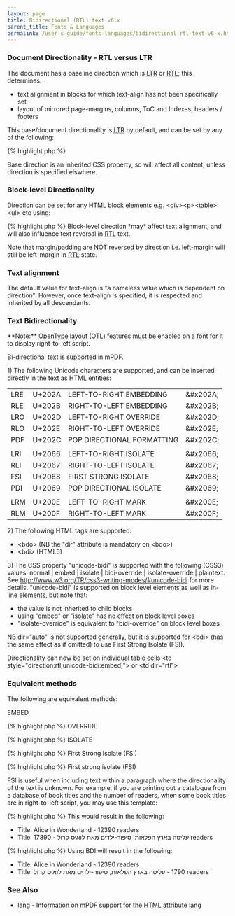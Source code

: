 ```yaml
---
layout: page
title: Bidirectional (RTL) text v6.x
parent_title: Fonts & Languages
permalink: /user-s-guide/fonts-languages/bidirectional-rtl-text-v6-x.html
---
```


<div id="bpmbook" class="bpmbook" style="direction:ltr;">
<div class="topic_user_field">
<div id="U0">
<h3>Document Directionality - RTL versus LTR</h3>
<p>The document has a baseline direction which is <acronym title="Left-to-Right document, used for most langauges">LTR</acronym> or <acronym title="Right-to-Left document, used for Hebrew and Arabic languages">RTL</acronym>; this determines:</p>
<ul>
<li>text alignment in blocks for which text-align has not been specifically set</li>
<li>layout of mirrored page-margins, columns, ToC and Indexes, headers / footers</li>
</ul>
<p>This base/document directionality is <acronym title="Left-to-Right document, used for most langauges">LTR</acronym> by default, and can be set by any of the following:</p>

{% highlight php %}
<?php

$mpdf-&gt;SetDirectionality('rtl');

&lt;html dir="rtl"&gt; or &lt;html style="direction: rtl;"&gt;

&lt;body dir="rtl"&gt; or &lt;body style="direction: rtl;"&gt;
{% endhighlight %}

<p>Base direction is an inherited CSS property, so will affect all content, unless direction is specified elswhere.</p>
<h3>Block-level Directionality</h3>
<p>Direction can be set for any HTML block elements e.g. &lt;div&gt;&lt;p&gt;&lt;table&gt;&lt;ul&gt; etc using:</p>

{% highlight php %}
<?php

[HTML]

&lt;div style="direction: rtl;"&gt;

or

[CSS stylesheet]

div.right { direction: rtl; }
{% endhighlight %}

<p>Block-level direction *may* affect text alignment, and will also influence text reversal in <acronym title="Right-to-Left document, used for Hebrew and Arabic languages">RTL</acronym> text.</p>
<p>Note that margin/padding are NOT reversed by direction i.e. left-margin will still be left-margin in <acronym title="Right-to-Left document, used for Hebrew and Arabic languages">RTL</acronym> state.</p>
<h3>Text alignment</h3>
<p>The default value for text-align is "a nameless value which is dependent on direction". However, once text-align is specified, it is respected and inherited by all descendants.</p>
<h3>Text Bidirectionality</h3>
<p class="manual_block">**Note:** <a href="/user-s-guide/fonts-languages/opentype-layout-otl.html">OpenType layout (OTL)</a> features must be enabled on a font for it to display right-to-left script.</p>
<p>Bi-directional text is supported in mPDF.</p>
<p>1) The following Unicode characters are supported, and can be inserted directly in the text as HTML entities:</p>
<table class="bpmTopic"> <tbody>
<tr>
<td>LRE</td>
<td>U+202A</td>
<td>LEFT-TO-RIGHT EMBEDDING</td>
<td>&amp;#x202A;</td>
</tr>
<tr>
<td>RLE</td>
<td>U+202B</td>
<td>RIGHT-TO-LEFT EMBEDDING</td>
<td>&amp;#x202B;</td>
</tr>
<tr>
<td>LRO</td>
<td>U+202D</td>
<td>LEFT-TO-RIGHT OVERRIDE</td>
<td>&amp;#x202D;</td>
</tr>
<tr>
<td>RLO</td>
<td>U+202E</td>
<td>RIGHT-TO-LEFT OVERRIDE</td>
<td>&amp;#x202E;</td>
</tr>
<tr>
<td>PDF</td>
<td>U+202C</td>
<td>POP DIRECTIONAL FORMATTING</td>
<td>&amp;#x202C;</td>
</tr>
<tr>
<td>

</td>
<td>

</td>
<td>

</td>
<td>

</td>
</tr>
<tr>
<td>LRI</td>
<td>U+2066</td>
<td>LEFT-TO-RIGHT ISOLATE</td>
<td>&amp;#x2066;</td>
</tr>
<tr>
<td>RLI</td>
<td>U+2067</td>
<td>RIGHT-TO-LEFT ISOLATE</td>
<td>&amp;#x2067;</td>
</tr>
<tr>
<td>FSI</td>
<td>U+2068</td>
<td>FIRST STRONG ISOLATE</td>
<td>&amp;#x2068;</td>
</tr>
<tr>
<td>PDI</td>
<td>U+2069</td>
<td>POP DIRECTIONAL ISOLATE</td>
<td>&amp;#x2069;</td>
</tr>
<tr>
<td>

</td>
<td>

</td>
<td>

</td>
<td>

</td>
</tr>
<tr>
<td>LRM</td>
<td>U+200E</td>
<td>LEFT-TO-RIGHT MARK</td>
<td>&amp;#x200E;</td>
</tr>
<tr>
<td>RLM</td>
<td>U+200F</td>
<td>RIGHT-TO-LEFT MARK</td>
<td>&amp;#x200F;</td>
</tr>
</tbody> </table>
<p>2) The following HTML tags are supported:</p>
<ul>
<li>&lt;bdo&gt; (NB the "dir" attribute is mandatory on &lt;bdo&gt;)</li>
<li>&lt;bdi&gt; (HTML5)</li>
</ul>
<p>3) The CSS property "unicode-bidi" is supported with the following (CSS3) values: normal | embed | isolate | bidi-override | isolate-override | plaintext.

See <a href="http://www.w3.org/TR/css3-writing-modes/#unicode-bidi">http://www.w3.org/TR/css3-writing-modes/#unicode-bidi</a> for more details.

"unicode-bidi" is supported on block level elements as well as in-line elements, but note that:</p>
<ul>
<li>the value is not inherited to child blocks</li>
<li>using "embed" or "isolate" has no effect on block level boxes</li>
<li>"isolate-override" is equivalent to "bidi-override" on block level boxes</li>
</ul>
<p>NB dir="auto" is not supported generally, but it is supported for &lt;bdi&gt; (has the same effect as if omitted) to use First Strong Isolate (FSI).</p>
<p>Directionality can now be set on individual table cells &lt;td style="direction:rtl;unicode-bidi:embed;"&gt; or &lt;td dir="rtl"&gt;</p>
<h3>Equivalent methods</h3>
<p>The following are equivalent methods:</p>
<p>EMBED</p>

{% highlight php %}
<?php

&lt;span dir="rtl"&gt;...&lt;/span&gt;

&amp;#x202B;...&amp;#x202C;

&lt;span style="direction: rtl; unicode-bidi: embed"&gt;...&lt;/span&gt;
{% endhighlight %}

<p>OVERRIDE</p>

{% highlight php %}
<?php

&lt;bdo dir="rtl"&gt;...&lt;/bdo&gt;

&amp;#x202E;...&amp;#x202C;

&lt;span dir="rtl" style="unicode-bidi: bidi-override"&gt;...&lt;/span&gt;

&lt;span style="direction: rtl; unicode-bidi: bidi-override"&gt;...&lt;/span&gt;
{% endhighlight %}

<p>ISOLATE</p>

{% highlight php %}
<?php

&lt;bdi dir="ltr"&gt;...&lt;/bdi&gt;

&amp;#x2067;...&amp;#x2069;

&lt;span dir="rtl" style="unicode-bidi: isolate"&gt;...&lt;/span&gt;

&lt;span style="direction: rtl; unicode-bidi: isolate"&gt;...&lt;/span&gt;
{% endhighlight %}

<p>First Strong Isolate (FSI)</p>

{% highlight php %}
<?php

&lt;bdi&gt;...&lt;/bdi&gt;

&lt;bdi dir="auto"&gt;...&lt;/bdi&gt;

&amp;#x2068;...&amp;#x2069;

&lt;span dir="rtl" style="unicode-bidi: plaintext"&gt;...&lt;/span&gt;

&lt;span style="direction: rtl; unicode-bidi: plaintext"&gt;...&lt;/span&gt;
{% endhighlight %}

<h3>First strong isolate (FSI)</h3>
<p>FSI is useful when including text within a paragraph where the directionality of the text is unknown. For example, if you are printing out a catalogue from a database of book titles and the number of readers, when some book titles are in right-to-left script, you may use this template:</p>

{% highlight php %}
<?php

&lt;li&gt;Title: {TITLE} - {READERS} readers&lt;/li&gt;
{% endhighlight %}

<p>This would result in the following:</p>
<ul>
<li>Title: Alice in Wonderland - 12390 readers</li>
<li>Title: עליסה בארץ הפלאות, סיפור-ילדים מאת לואיס קרול - 17890 readers</li>
</ul>

{% highlight php %}
<?php

&lt;li&gt;Title: &lt;bdi&gt;{TITLE}&lt;/bdi&gt; - {READERS} readers&lt;/li&gt;
{% endhighlight %}

<p>Using BDI will result in the following:</p>
<ul>
<li>Title: Alice in Wonderland - 12390 readers</li>
<li>Title: עליסה בארץ הפלאות, סיפור-ילדים מאת לואיס קרול ‭- 1790 readers‬</li>
</ul>
<h3>See Also</h3>
<ul>
<li class="manual_boxlist">
<p><a href="/user-s-guide/fonts-languages/lang-v5-x.html">lang</a> - Information on mPDF support for the HTML attribute lang</p>
</li>
</ul>
</div>
</div>

